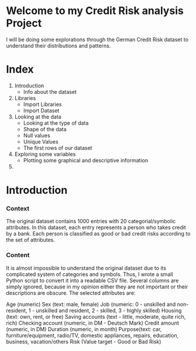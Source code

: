 # Welcome to my Credit Risk analysis Project

I will be doing some explorations through the German Credit Risk dataset to understand their distributions and patterns.

# Index

1. Introduction
    - Info about the dataset
2. Libraries
    - Import Libraries
    - Import Dataset
3. Looking at the data
    - Looking at the type of data
    - Shape of the data
    - Null values
    - Unique Values
    - The first rows of our dataset
4. Exploring some variables
    - Plotting some graphical and descriptive information
5. 


# Introduction 

### Context
The original dataset contains 1000 entries with 20 categorial/symbolic attributes. In this dataset, each entry represents a person who takes credit by a bank. Each person is classified as good or bad credit risks according to the set of attributes.

### Content
It is almost impossible to understand the original dataset due to its complicated system of categories and symbols. Thus, I wrote a small Python script to convert it into a readable CSV file. Several columns are simply ignored, because in my opinion either they are not important or their descriptions are obscure. The selected attributes are:

Age (numeric)
Sex (text: male, female)
Job (numeric: 0 - unskilled and non-resident, 1 - unskilled and resident, 2 - skilled, 3 - highly skilled)
Housing (text: own, rent, or free)
Saving accounts (text - little, moderate, quite rich, rich)
Checking account (numeric, in DM - Deutsch Mark)
Credit amount (numeric, in DM)
Duration (numeric, in month)
Purpose(text: car, furniture/equipment, radio/TV, domestic appliances, repairs, education, business, vacation/others
Risk (Value target - Good or Bad Risk)